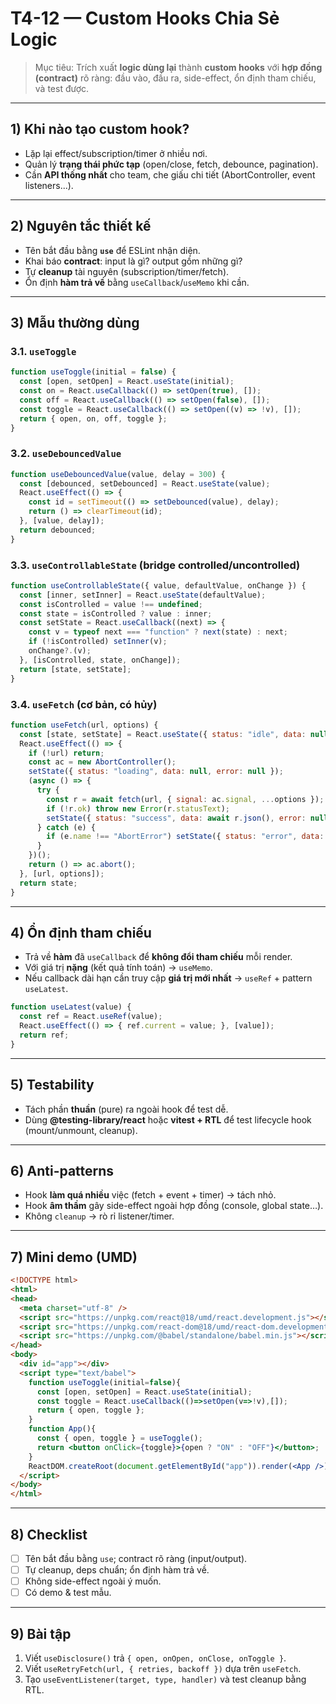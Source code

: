 # T4-12 — Custom Hooks Chia Sẻ Logic

> Mục tiêu: Trích xuất **logic dùng lại** thành **custom hooks** với **hợp đồng (contract)** rõ ràng: đầu vào, đầu ra, side-effect, ổn định tham chiếu, và test được.

---

## 1) Khi nào tạo custom hook?
- Lặp lại effect/subscription/timer ở nhiều nơi.
- Quản lý **trạng thái phức tạp** (open/close, fetch, debounce, pagination).
- Cần **API thống nhất** cho team, che giấu chi tiết (AbortController, event listeners...).

---

## 2) Nguyên tắc thiết kế
- Tên bắt đầu bằng **`use`** để ESLint nhận diện.
- Khai báo **contract**: input là gì? output gồm những gì?
- Tự **cleanup** tài nguyên (subscription/timer/fetch).
- Ổn định **hàm trả về** bằng `useCallback`/`useMemo` khi cần.

---

## 3) Mẫu thường dùng

### 3.1. `useToggle`
```jsx
function useToggle(initial = false) {
  const [open, setOpen] = React.useState(initial);
  const on = React.useCallback(() => setOpen(true), []);
  const off = React.useCallback(() => setOpen(false), []);
  const toggle = React.useCallback(() => setOpen((v) => !v), []);
  return { open, on, off, toggle };
}
```

### 3.2. `useDebouncedValue`
```jsx
function useDebouncedValue(value, delay = 300) {
  const [debounced, setDebounced] = React.useState(value);
  React.useEffect(() => {
    const id = setTimeout(() => setDebounced(value), delay);
    return () => clearTimeout(id);
  }, [value, delay]);
  return debounced;
}
```

### 3.3. `useControllableState` (bridge controlled/uncontrolled)
```jsx
function useControllableState({ value, defaultValue, onChange }) {
  const [inner, setInner] = React.useState(defaultValue);
  const isControlled = value !== undefined;
  const state = isControlled ? value : inner;
  const setState = React.useCallback((next) => {
    const v = typeof next === "function" ? next(state) : next;
    if (!isControlled) setInner(v);
    onChange?.(v);
  }, [isControlled, state, onChange]);
  return [state, setState];
}
```

### 3.4. `useFetch` (cơ bản, có hủy)
```jsx
function useFetch(url, options) {
  const [state, setState] = React.useState({ status: "idle", data: null, error: null });
  React.useEffect(() => {
    if (!url) return;
    const ac = new AbortController();
    setState({ status: "loading", data: null, error: null });
    (async () => {
      try {
        const r = await fetch(url, { signal: ac.signal, ...options });
        if (!r.ok) throw new Error(r.statusText);
        setState({ status: "success", data: await r.json(), error: null });
      } catch (e) {
        if (e.name !== "AbortError") setState({ status: "error", data: null, error: e });
      }
    })();
    return () => ac.abort();
  }, [url, options]);
  return state;
}
```

---

## 4) Ổn định tham chiếu
- Trả về **hàm** đã `useCallback` để **không đổi tham chiếu** mỗi render.
- Với giá trị **nặng** (kết quả tính toán) → `useMemo`.
- Nếu callback dài hạn cần truy cập **giá trị mới nhất** → `useRef` + pattern `useLatest`.

```jsx
function useLatest(value) {
  const ref = React.useRef(value);
  React.useEffect(() => { ref.current = value; }, [value]);
  return ref;
}
```

---

## 5) Testability
- Tách phần **thuần** (pure) ra ngoài hook để test dễ.
- Dùng **@testing-library/react** hoặc **vitest + RTL** để test lifecycle hook (mount/unmount, cleanup).

---

## 6) Anti-patterns
- Hook **làm quá nhiều** việc (fetch + event + timer) → tách nhỏ.
- Hook **âm thầm** gây side-effect ngoài hợp đồng (console, global state…).
- Không `cleanup` → rò rỉ listener/timer.

---

## 7) Mini demo (UMD)
```html
<!DOCTYPE html>
<html>
<head>
  <meta charset="utf-8" />
  <script src="https://unpkg.com/react@18/umd/react.development.js"></script>
  <script src="https://unpkg.com/react-dom@18/umd/react-dom.development.js"></script>
  <script src="https://unpkg.com/@babel/standalone/babel.min.js"></script>
</head>
<body>
  <div id="app"></div>
  <script type="text/babel">
    function useToggle(initial=false){
      const [open, setOpen] = React.useState(initial);
      const toggle = React.useCallback(()=>setOpen(v=>!v),[]);
      return { open, toggle };
    }
    function App(){
      const { open, toggle } = useToggle();
      return <button onClick={toggle}>{open ? "ON" : "OFF"}</button>;
    }
    ReactDOM.createRoot(document.getElementById("app")).render(<App />);
  </script>
</body>
</html>
```

---

## 8) Checklist
- [ ] Tên bắt đầu bằng `use`; contract rõ ràng (input/output).
- [ ] Tự cleanup, deps chuẩn; ổn định hàm trả về.
- [ ] Không side-effect ngoài ý muốn.
- [ ] Có demo & test mẫu.

---

## 9) Bài tập
1. Viết `useDisclosure()` trả `{ open, onOpen, onClose, onToggle }`.
2. Viết `useRetryFetch(url, { retries, backoff })` dựa trên `useFetch`.
3. Tạo `useEventListener(target, type, handler)` và test cleanup bằng RTL.